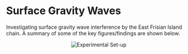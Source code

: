 # Surface Gravity Waves

Investigating surface gravity wave interference by the East Frisian Island chain. A summary of some of the key figures/findings are shown below.

<p align="center">
  <img src="https://github.com/cekaufho/img/image1.png?raw=true" alt="Experimental Set-up"/>
</p>

